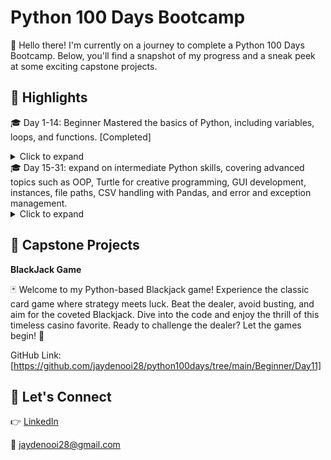 # Python 100 Days Bootcamp

🚀 Hello there! I'm currently on a journey to complete a Python 100 Days Bootcamp. Below, you'll find a snapshot of my progress and a sneak peek at some exciting capstone projects.



## 🌟  Highlights
 
🎓 Day 1-14: Beginner Mastered the basics of Python, including variables, loops, and functions. [Completed]

<details>
  **<summary>Click to expand</summary>**
  
	🎸 Day 1: Band Name Generator
	
	🧮 Day 2: Tip Calculator
	
	🏝️ Day 3: Treasure Island
	
	✊🏼 Day 4: Rock Paper Scissors
	
	🔐 Day 5: Password Generator, FizzBuzz
	
	🌀 Day 6: Maze
	
	🎮 Day 7: Hangman
	
	📜 Day 8: Caesar Cipher
	
	🕵️ Day 9: Blind Auction
	
	🧮 Day 10: Calculator
	
	🃏 Day 11: Blackjack Capstone Project
 
 	🎯 Day 12: Number Guessing Game
  
  	🐞 Day 13: Debug practice
   		
	🎮 Day 14: High Lower Game
  
</details>
🎓 Day 15-31: expand on intermediate Python skills, covering advanced topics such as OOP, Turtle for creative programming, GUI development, instances, file paths, CSV handling with Pandas, and error and exception management.

<details>
  **<summary>Click to expand</summary>**
  
	☕️ Day 15: Coffee Machine
  
</details>	

## 🚧 **Capstone Projects**

**BlackJack Game**

🃏 Welcome to my Python-based Blackjack game! Experience the classic card game where strategy meets luck. Beat the dealer, avoid busting, and aim for the coveted Blackjack. Dive into the code and enjoy the thrill of this timeless casino favorite. Ready to challenge the dealer? Let the games begin! 🌟

GitHub Link: [https://github.com/jaydenooi28/python100days/tree/main/Beginner/Day11]




## 🤝 Let's Connect

👉 [LinkedIn](https://my.linkedin.com/in/wey-sheng-ooi-556009165)

📧 jaydenooi28@gmail.com

